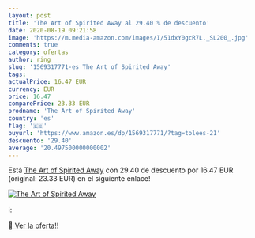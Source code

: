 ```yaml
---
layout: post
title: 'The Art of Spirited Away al 29.40 % de descuento'
date: 2020-08-19 09:21:58
image: 'https://m.media-amazon.com/images/I/51dxY0gcR7L._SL200_.jpg'
comments: true
category: ofertas
author: ring
slug: '1569317771-es The Art of Spirited Away'
tags: 
actualPrice: 16.47 EUR
currency: EUR
price: 16.47
comparePrice: 23.33 EUR
prodname: 'The Art of Spirited Away'
country: 'es'
flag: '🇪🇸'
buyurl: 'https://www.amazon.es/dp/1569317771/?tag=tolees-21'
descuento: '29.40'
average: '20.497500000000002'
---
```


Está [The Art of Spirited Away](https://www.amazon.es/dp/1569317771/?tag=tolees-21) con 29.40 de descuento por 16.47 EUR (original: 23.33 EUR) en el siguiente enlace!

[![The Art of Spirited Away](https://m.media-amazon.com/images/I/51dxY0gcR7L._SL200_.jpg)](https://www.amazon.es/dp/1569317771/?tag=tolees-21)

ℹ️:


[🛒 Ver la oferta!!](https://www.amazon.es/dp/1569317771/?tag=tolees-21)
